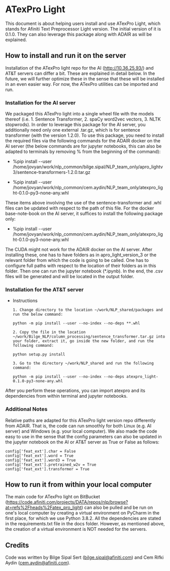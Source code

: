 # ATexPro Light

This document is about helping users install and use ATexPro Light, which stands for Afiniti Text Preprocessor Light version. The initial version of it is 0.1.0. They can also leverage this package along with ADAIR as will be explained.

## How to install and run it on the server

Installation of the ATexPro light repo for the AI (http://10.36.25.93/) and AT&T servers can differ a bit. These are explained in detail below. In the future, we will further optimize these in the sense that these will be installed in an even easier way. For now, the ATexPro utilities can be imported and run.

### Installation for the AI server

We packaged this ATexPro light into a single wheel file with the models thereof (i.e. 1. Sentence Transformer, 2. spaCy word2vec vectors, 3. NLTK stopwrods). In order to leverage this package for the AI server, you additionally need only one external .tar.gz, which is for sentence transformer (with the version 1.2.0). To use this package, you need to install the required files via the following commands for the ADAIR docker on the AI server (the below commands are for jupyter notebooks, this can also be adapted to terminals by removing % from the beginning of the command):

- %pip install --user /home/jovyan/work/nlp_common/bilge.sipal/NLP_team_only/apro_lightv3/sentence-transformers-1.2.0.tar.gz

- %pip install --user /home/jovyan/work/nlp_common/cem.aydin/NLP_team_only/atexpro_light-0.1.0-py3-none-any.whl

These items above involving the use of the sentence-transformer and .whl files can be updated with respect to the path of this file. For the docker base-note-book on the AI server, it suffices to install the following package only:

- %pip install --user /home/jovyan/work/nlp_common/cem.aydin/NLP_team_only/atexpro_light-0.1.0-py3-none-any.whl

The CUDA might not work for the ADAIR docker on the AI server. After installing these, one has to have folders as in apro_light_version_3 or the relevant folder from which the code is going to be called. One has to configure full paths with respect to the location of their folders as in this folder. Then one can run the jupyter notebook (*.ipynb). In the end, the .csv files will be generated and will be located in the output folder.

### Installation for the AT&T server

- Instructions
      
      1. Change directory to the location ~/work/NLP_shared/packages and run the below command:
	```
	python -m pip install --user --no-index --no-deps **.whl
	``` 
      2. Copy the file in the location ~/work/Bilge_NLP/column_processing/sentence_transformer.tar.gz into your folder, extract it, go inside the new folder, and run the following command:
	```
	python setup.py install
	```	
      3. Go to the directory ~/work/NLP_shared and run the following command:
	```
	python -m pip install --user --no-index --no-deps atexpro_light-0.1.0-py3-none-any.whl
	```

After you perform these operations, you can import atexpro and its dependencies from within terminal and jupyter notebooks.

### Additional Notes

Relative paths are adapted for this ATexPro light version repo differently from ADAIR. That is, the code can run smoothly for both Linux (e.g. AI server) and Windows (e.g. your local computer). We also made the code easy to use in the sense that the config parameters can also be updated in the jupyter notebook on the AI or AT&T server as True or False as follows:

```
config['feat_ext'].char = False
config['feat_ext'].word = True
config['feat_ext'].word3 = True
config['feat_ext'].pretrained_w2v = True
config['feat_ext'].transformer = True
```

## How to run it from within your local computer

The main code for ATexPro light on BitBucket (https://code.afiniti.com/projects/DATA/repos/nlp/browse?at=refs%2Fheads%2Fatex_pro_light) can also be pulled and be run on one's local computer by creating a virtual environment on PyCharm in the first place, for which we use Python 3.8.2. All the dependencies are stated in the requirements.txt file in the docs folder. However, as mentioned above, the creation of a virtual environment is NOT needed for the servers. 

## Credits

Code was written by Bilge Sipal Sert (bilge.sipal@afiniti.com) and Cem Rifki Aydin (cem.aydin@afiniti.com).
